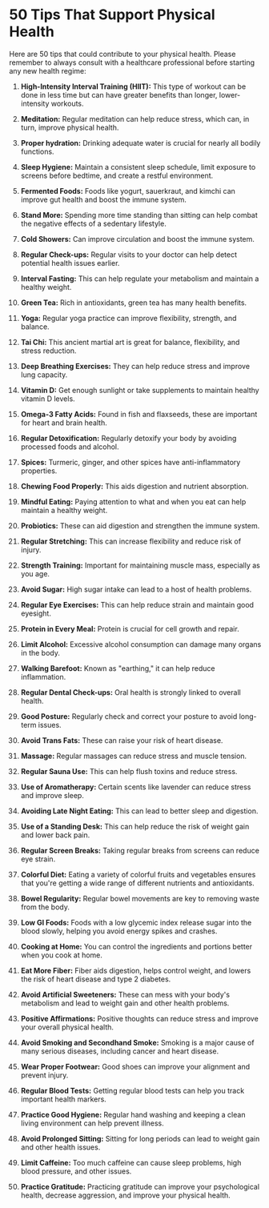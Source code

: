 # 50 Tips That Support Physical Health

Here are 50 tips that could contribute to your physical health. Please remember to always consult with a healthcare professional before starting any new health regime:

1. **High-Intensity Interval Training (HIIT):** This type of workout can be done in less time but can have greater benefits than longer, lower-intensity workouts.
    
2. **Meditation:** Regular meditation can help reduce stress, which can, in turn, improve physical health.
    
3. **Proper hydration:** Drinking adequate water is crucial for nearly all bodily functions.
    
4. **Sleep Hygiene:** Maintain a consistent sleep schedule, limit exposure to screens before bedtime, and create a restful environment.
    
5. **Fermented Foods:** Foods like yogurt, sauerkraut, and kimchi can improve gut health and boost the immune system.
    
6. **Stand More:** Spending more time standing than sitting can help combat the negative effects of a sedentary lifestyle.
    
7. **Cold Showers:** Can improve circulation and boost the immune system.
    
8. **Regular Check-ups:** Regular visits to your doctor can help detect potential health issues earlier.
    
9. **Interval Fasting:** This can help regulate your metabolism and maintain a healthy weight.
    
10. **Green Tea:** Rich in antioxidants, green tea has many health benefits.
    
11. **Yoga:** Regular yoga practice can improve flexibility, strength, and balance.
    
12. **Tai Chi:** This ancient martial art is great for balance, flexibility, and stress reduction.
    
13. **Deep Breathing Exercises:** They can help reduce stress and improve lung capacity.
    
14. **Vitamin D:** Get enough sunlight or take supplements to maintain healthy vitamin D levels.
    
15. **Omega-3 Fatty Acids:** Found in fish and flaxseeds, these are important for heart and brain health.
    
16. **Regular Detoxification:** Regularly detoxify your body by avoiding processed foods and alcohol.
    
17. **Spices:** Turmeric, ginger, and other spices have anti-inflammatory properties.
    
18. **Chewing Food Properly:** This aids digestion and nutrient absorption.
    
19. **Mindful Eating:** Paying attention to what and when you eat can help maintain a healthy weight.
    
20. **Probiotics:** These can aid digestion and strengthen the immune system.
    
21. **Regular Stretching:** This can increase flexibility and reduce risk of injury.
    
22. **Strength Training:** Important for maintaining muscle mass, especially as you age.
    
23. **Avoid Sugar:** High sugar intake can lead to a host of health problems.
    
24. **Regular Eye Exercises:** This can help reduce strain and maintain good eyesight.
    
25. **Protein in Every Meal:** Protein is crucial for cell growth and repair.
    
26. **Limit Alcohol:** Excessive alcohol consumption can damage many organs in the body.
    
27. **Walking Barefoot:** Known as "earthing," it can help reduce inflammation.
    
28. **Regular Dental Check-ups:** Oral health is strongly linked to overall health.
    
29. **Good Posture:** Regularly check and correct your posture to avoid long-term issues.
    
30. **Avoid Trans Fats:** These can raise your risk of heart disease.
    
31. **Massage:** Regular massages can reduce stress and muscle tension.
    
32. **Regular Sauna Use:** This can help flush toxins and reduce stress.
    
33. **Use of Aromatherapy:** Certain scents like lavender can reduce stress and improve sleep.
    
34. **Avoiding Late Night Eating:** This can lead to better sleep and digestion.
    
35. **Use of a Standing Desk:** This can help reduce the risk of weight gain and lower back pain.
    
36. **Regular Screen Breaks:** Taking regular breaks from screens can reduce eye strain.
    
37. **Colorful Diet:** Eating a variety of colorful fruits and vegetables ensures that you're getting a wide range of different nutrients and antioxidants.
    
38. **Bowel Regularity:** Regular bowel movements are key to removing waste from the body.
    
39. **Low GI Foods:** Foods with a low glycemic index release sugar into the blood slowly, helping you avoid energy spikes and crashes.
    
40. **Cooking at Home:** You can control the ingredients and portions better when you cook at home.
    
41. **Eat More Fiber:** Fiber aids digestion, helps control weight, and lowers the risk of heart disease and type 2 diabetes.
    
42. **Avoid Artificial Sweeteners:** These can mess with your body's metabolism and lead to weight gain and other health problems.
    
43. **Positive Affirmations:** Positive thoughts can reduce stress and improve your overall physical health.
    
44. **Avoid Smoking and Secondhand Smoke:** Smoking is a major cause of many serious diseases, including cancer and heart disease.
    
45. **Wear Proper Footwear:** Good shoes can improve your alignment and prevent injury.
    
46. **Regular Blood Tests:** Getting regular blood tests can help you track important health markers.
    
47. **Practice Good Hygiene:** Regular hand washing and keeping a clean living environment can help prevent illness.
    
48. **Avoid Prolonged Sitting:** Sitting for long periods can lead to weight gain and other health issues.
    
49. **Limit Caffeine:** Too much caffeine can cause sleep problems, high blood pressure, and other issues.
    
50. **Practice Gratitude:** Practicing gratitude can improve your psychological health, decrease aggression, and improve your physical health.